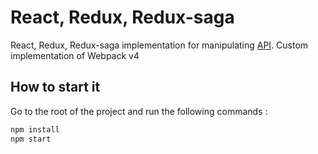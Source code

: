 # React, Redux, Redux-saga

React, Redux, Redux-saga implementation for manipulating [API](http://api.population.io/).
Custom implementation of Webpack v4

## How to start it

Go to the root of the project and run the following commands :

```bash
npm install
npm start
```
